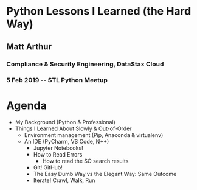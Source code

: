 # Python Lessons I Learned (the Hard Way)

## Matt Arthur
### Compliance & Security Engineering, DataStax Cloud 
### 5 Feb 2019 -- STL Python Meetup

# Agenda

* My Background (Python & Professional)
* Things I Learned About Slowly & Out-of-Order
  *	Environment management (Pip, Anaconda & virtualenv)
  * An IDE (PyCharm, VS Code, N++)
	* Jupyter Notebooks! 
	* How to Read Errors
		* How to read the SO search results
	* Git! GitHub! 
	* The Easy Dumb Way vs the Elegant Way: Same Outcome
	* Iterate! Crawl, Walk, Run
